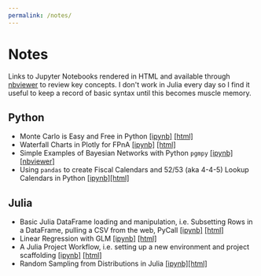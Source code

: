 ```yaml
---
permalink: /notes/
---
```


# Notes

Links to Jupyter Notebooks rendered in HTML and available through [nbviewer](https://nbviewer.org) to review key concepts. I don't work in Julia every day so I find it useful to keep a record of basic syntax until this becomes muscle memory.

## Python

* Monte Carlo is Easy and Free in Python [[ipynb]](https://github.com/banditkings/random-python-examples/blob/main/Monte%20Carlo.ipynb) [[html]](https://nbviewer.org/github/banditkings/random-python-examples/blob/main/Monte%20Carlo.ipynb)
* Waterfall Charts in Plotly for FPnA [[ipynb]](https://github.com/banditkings/random-python-examples/blob/main/plotly%20waterfall.ipynb) [[html]](https://nbviewer.org/github/banditkings/random-python-examples/blob/main/plotly%20waterfall.ipynb)
* Simple Examples of Bayesian Networks with Python `pgmpy` [[ipynb]](https://github.com/banditkings/random-python-examples/blob/main/bayesian_networks/bayesian%20networks.ipynb) [[nbviewer]](https://nbviewer.org/github/banditkings/random-python-examples/blob/main/bayesian_networks/bayesian%20networks.ipynb)
* Using `pandas` to create Fiscal Calendars and 52/53 (aka 4-4-5) Lookup Calendars in Python [[ipynb]](https://github.com/banditkings/random-python-examples/blob/main/time-series-python/pandas-time-functions.ipynb)[[html]](https://nbviewer.org/github/banditkings/random-python-examples/blob/main/time-series-python/pandas-time-functions.ipynb)

## Julia

* Basic Julia DataFrame loading and manipulation, i.e. Subsetting Rows in a DataFrame, pulling a CSV from the web, PyCall [[ipynb]](https://github.com/banditkings/julia-examples/blob/main/Data%20Munging/Julia%20By%20Example.ipynb) [[html]](https://nbviewer.org/github/banditkings/julia-examples/blob/main/Data%20Munging/Julia%20By%20Example.ipynb)
* Linear Regression with GLM [[ipynb]](https://github.com/banditkings/julia-examples/blob/main/Modeling/Linear%20Regression%20with%20Julia.ipynb) [[html]](https://nbviewer.org/github/banditkings/julia-examples/blob/main/Modeling/Linear%20Regression%20with%20Julia.ipynb)
* A Julia Project Workflow, i.e. setting up a new environment and project scaffolding [[ipynb]](https://github.com/banditkings/julia-examples/blob/main/Workflow/A%20Julia%20Workflow.ipynb) [[html]](https://nbviewer.org/github/banditkings/julia-examples/blob/main/Workflow/A%20Julia%20Workflow.ipynb)
* Random Sampling from Distributions in Julia [[ipynb]](https://github.com/banditkings/julia-examples/blob/main/Random%20Sampling.ipynb)[[html]](https://nbviewer.org/github/banditkings/julia-examples/blob/main/Random%20Sampling.ipynb)